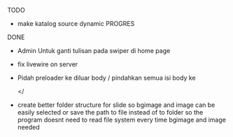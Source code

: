 TODO

-   make katalog source dynamic
    PROGRES

DONE

-   Admin Untuk ganti tulisan pada swiper di home page

-   fix livewire on server
-   Pidah preloader ke diluar body / pindahkan semua isi body ke <main></<main>
-   create better folder structure for slide so bgimage and image can be easily selected or save the path to file instead of to folder so the program doesnt need to read file system every time bgimage and image needed
